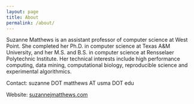 ```yaml
---
layout: page
title: About
permalink: /about/
---
```


Suzanne Matthews is an assistant professor of computer science at West Point.
She completed her Ph.D. in computer science at Texas A&M University, and 
her M.S. and B.S. in computer science at Rensselaer Polytechnic Institute.
Her technical interests include high performance computing, data mining, 
computational biology, reproducible science and experimental algorithmics.

Contact: suzanne DOT matthews AT usma DOT edu

Website: [suzannejmatthews.com](http://www.suzannejmatthews.com/)
